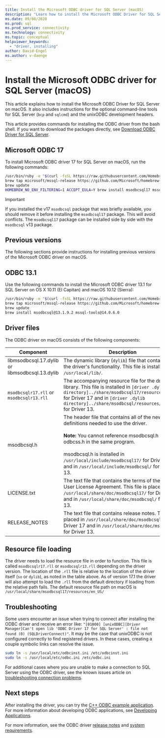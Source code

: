 ```yaml
---
title: Install the Microsoft ODBC driver for SQL Server (macOS)
description: "Learn how to install the Microsoft ODBC Driver for SQL Server on macOS clients to enable database connectivity."
ms.date: 09/08/2020
ms.prod: sql
ms.prod_service: connectivity
ms.technology: connectivity
ms.topic: conceptual
helpviewer_keywords: 
  - "driver, installing"
author: David-Engel
ms.author: v-daenge
---
```


# Install the Microsoft ODBC driver for SQL Server (macOS)

This article explains how to install the Microsoft ODBC Driver for SQL Server on macOS. It also includes instructions for the optional command-line tools for SQL Server (`bcp` and `sqlcmd`) and the unixODBC development headers.

This article provides commands for installing the ODBC driver from the bash shell. If you want to download the packages directly, see [Download ODBC Driver for SQL Server](../download-odbc-driver-for-sql-server.md).

## Microsoft ODBC 17

To install Microsoft ODBC driver 17 for SQL Server on macOS, run the following commands:

```bash
/usr/bin/ruby -e "$(curl -fsSL https://raw.githubusercontent.com/Homebrew/install/master/install)"
brew tap microsoft/mssql-release https://github.com/Microsoft/homebrew-mssql-release
brew update
HOMEBREW_NO_ENV_FILTERING=1 ACCEPT_EULA=Y brew install msodbcsql17 mssql-tools
```

> [!IMPORTANT]
> If you installed the v17 `msodbcsql` package that was briefly available, you should remove it before installing the `msodbcsql17` package. This will avoid conflicts. The `msodbcsql17` package can be installed side by side with the `msodbcsql` v13 package.

## Previous versions

The following sections provide instructions for installing previous versions of the Microsoft ODBC driver on macOS.

## <a id="13.1"></a> ODBC 13.1

Use the following commands to install the Microsoft ODBC driver 13.1 for SQL Server on OS X 10.11 (El Capitan) and macOS 10.12 (Sierra):

```bash
/usr/bin/ruby -e "$(curl -fsSL https://raw.githubusercontent.com/Homebrew/install/master/install)"
brew tap microsoft/mssql-release https://github.com/Microsoft/homebrew-mssql-release
brew update
brew install msodbcsql@13.1.9.2 mssql-tools@14.0.6.0
```

## Driver files

The ODBC driver on macOS consists of the following components:

|Component|Description|  
|---------------|-----------------|  
|libmsodbcsql.17.dylib or libmsodbcsql.13.dylib|The dynamic library (`dylib`) file that contains all of the driver's functionality. This file is installed in `/usr/local/lib/`.|  
|`msodbcsqlr17.rll` or `msodbcsqlr13.rll`|The accompanying resource file for the driver library. This file is installed in `[driver .dylib directory]../share/msodbcsql17/resources/en_US/` for Driver 17 and in `[driver .dylib directory]../share/msodbcsql/resources/en_US/` for Driver 13. | 
|msodbcsql.h|The header file that contains all of the new definitions needed to use the driver.<br /><br /> **Note:**  You cannot reference msodbcsql.h and odbcss.h in the same program.<br /><br /> msodbcsql.h is installed in `/usr/local/include/msodbcsql17/` for Driver 17 and in `/usr/local/include/msodbcsql/` for Driver 13. |
|LICENSE.txt|The text file that contains the terms of the End-User License Agreement. This file is placed in `/usr/local/share/doc/msodbcsql17/` for Driver 17 and in `/usr/local/share/doc/msodbcsql/` for Driver 13. |
|RELEASE_NOTES|The text file that contains release notes. This file is placed in `/usr/local/share/doc/msodbcsql17/` for Driver 17 and in `/usr/local/share/doc/msodbcsql/` for Driver 13. |

## Resource file loading

The driver needs to load the resource file in order to function. This file is called `msodbcsqlr17.rll` or `msodbcsqlr13.rll` depending on the driver version. The location of the `.rll` file is relative to the location of the driver itself (`so` or `dylib`), as noted in the table above. As of version 17.1 the driver will also attempt to load the `.rll` from the default directory if loading from the relative path fails. The default resource file path on macOS is `/usr/local/share/msodbcsql17/resources/en_US/`

## Troubleshooting

Some users encounter an issue when trying to connect after installing the ODBC driver and receive an error like: `"[01000] [unixODBC][Driver Manager]Can't open lib 'ODBC Driver 17 for SQL Server' : file not found (0) (SQLDriverConnect)"`. It may be the case that unixODBC is not configured correctly to find registered drivers. In these cases, creating a couple symbolic links can resolve the issue.

```bash
sudo ln -s /usr/local/etc/odbcinst.ini /etc/odbcinst.ini
sudo ln -s /usr/local/etc/odbc.ini /etc/odbc.ini
```

For additional cases where you are unable to make a connection to SQL Server using the ODBC driver, see the known issues article on [troubleshooting connection problems](known-issues-in-this-version-of-the-driver.md#connectivity).

## Next steps

After installing the driver, you can try the [C++ ODBC example application](../../odbc/cpp-code-example-app-connect-access-sql-db.md). For more information about developing ODBC applications, see [Developing Applications](../../../odbc/reference/develop-app/developing-applications.md).

For more information, see the ODBC driver [release notes](release-notes-odbc-sql-server-linux-mac.md) and [system requirements](system-requirements.md).
